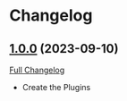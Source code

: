 
# Changelog

## [1.0.0](https://github.com/keerthana-bot/Plugins/tree/1.0.0) (2023-09-10)

[Full Changelog](https://github.com/keerthana-bot/Plugins/compare/v1.0.0...1.0.0)

- Create the Plugins